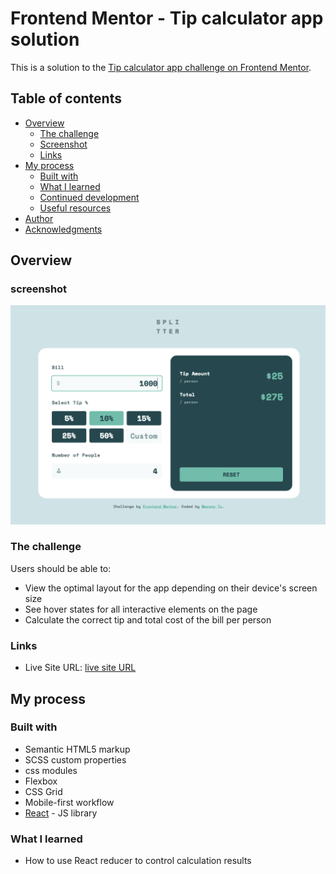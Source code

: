 # Frontend Mentor - Tip calculator app solution

This is a solution to the [Tip calculator app challenge on Frontend Mentor](https://www.frontendmentor.io/challenges/tip-calculator-app-ugJNGbJUX).


## Table of contents

- [Overview](#overview)
  - [The challenge](#the-challenge)
  - [Screenshot](#screenshot)
  - [Links](#links)
- [My process](#my-process)
  - [Built with](#built-with)
  - [What I learned](#what-i-learned)
  - [Continued development](#continued-development)
  - [Useful resources](#useful-resources)
- [Author](#author)
- [Acknowledgments](#acknowledgments)


## Overview

### screenshot  
![image](https://github.com/merano5342/FEM_tip-calculator-app/blob/main/desktop-pic_tip-app.png)  

### The challenge

Users should be able to:

- View the optimal layout for the app depending on their device's screen size
- See hover states for all interactive elements on the page
- Calculate the correct tip and total cost of the bill per person



### Links

- Live Site URL: [live site URL](https://merano5342.github.io/FEM_tip-calculator-app/)

## My process

### Built with

- Semantic HTML5 markup
- SCSS custom properties
- css modules
- Flexbox
- CSS Grid
- Mobile-first workflow
- [React](https://reactjs.org/) - JS library


### What I learned
- How to use React reducer to control calculation results 

